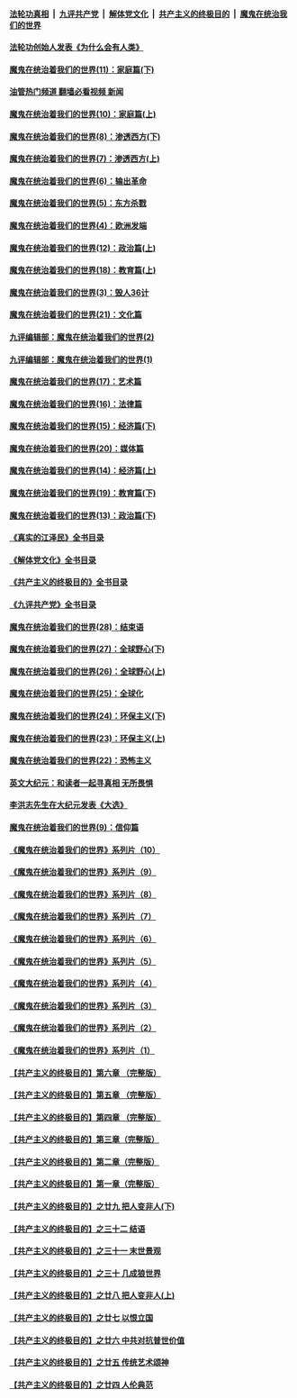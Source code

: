 ####  [法轮功真相](../../../../basic/blob/master/README.md?t=01290812) &nbsp;|&nbsp; [九评共产党](../../../../9ping.md/blob/master/README.md?t=01290812) &nbsp;|&nbsp; [解体党文化](../../../../jtdwh.md/blob/master/README.md?t=01290812)  &nbsp;|&nbsp; [共产主义的终极目的](../../../../gczydzjmd.md/blob/master/README.md?t=01290812) &nbsp;|&nbsp; [魔鬼在统治我们的世界](../../../../mgztzwmdsj.md/blob/master/README.md?t=01290812) 

#### [法轮功创始人发表《为什么会有人类》](../pages/nsc422/n13912117.md?t=01290812) 

#### [魔鬼在统治着我们的世界(11)：家庭篇(下)](../pages/nsc422/n10440961.md?t=01290812) 

#### [油管热门频道 翻墙必看视频 新闻](http://129.146.143.75:81/youtube.html?01290812)

#### [魔鬼在统治着我们的世界(10)：家庭篇(上)](../pages/nsc422/n10435448.md?t=01290812) 

#### [魔鬼在统治着我们的世界(8)：渗透西方(下)](../pages/nsc422/n10429603.md?t=01290812) 

#### [魔鬼在统治着我们的世界(7)：渗透西方(上)](../pages/nsc422/n10426013.md?t=01290812) 

#### [魔鬼在统治着我们的世界(6)：输出革命](../pages/nsc422/n10421536.md?t=01290812) 

#### [魔鬼在统治着我们的世界(5)：东方杀戮](../pages/nsc422/n10417707.md?t=01290812) 

#### [魔鬼在统治着我们的世界(4)：欧洲发端](../pages/nsc422/n10414890.md?t=01290812) 

#### [魔鬼在统治着我们的世界(12)：政治篇(上)](../pages/nsc422/n10444576.md?t=01290812) 

#### [魔鬼在统治着我们的世界(18)：教育篇(上)](../pages/nsc422/n10526970.md?t=01290812) 

#### [魔鬼在统治着我们的世界(3)：毁人36计](../pages/nsc422/n10411583.md?t=01290812) 

#### [魔鬼在统治着我们的世界(21)：文化篇](../pages/nsc422/n10597706.md?t=01290812) 

#### [九评编辑部：魔鬼在统治着我们的世界(2)](../pages/nsc422/n10410036.md?t=01290812) 

#### [九评编辑部：魔鬼在统治着我们的世界(1)](../pages/nsc422/n10406825.md?t=01290812) 

#### [魔鬼在统治着我们的世界(17)：艺术篇](../pages/nsc422/n10499093.md?t=01290812) 

#### [魔鬼在统治着我们的世界(16)：法律篇](../pages/nsc422/n10485969.md?t=01290812) 

#### [魔鬼在统治着我们的世界(15)：经济篇(下)](../pages/nsc422/n10469975.md?t=01290812) 

#### [魔鬼在统治着我们的世界(20)：媒体篇](../pages/nsc422/n10586579.md?t=01290812) 

#### [魔鬼在统治着我们的世界(14)：经济篇(上)](../pages/nsc422/n10457370.md?t=01290812) 

#### [魔鬼在统治着我们的世界(19)：教育篇(下)](../pages/nsc422/n10564808.md?t=01290812) 

#### [魔鬼在统治着我们的世界(13)：政治篇(下)](../pages/nsc422/n10448270.md?t=01290812) 

#### [《真实的江泽民》全书目录](../pages/nsc422/n13721399.md?t=01290812) 

#### [《解体党文化》全书目录](../pages/nsc422/n13721157.md?t=01290812) 

#### [《共产主义的终极目的》全书目录](../pages/nsc422/n13721048.md?t=01290812) 

#### [《九评共产党》全书目录](../pages/nsc422/n13708085.md?t=01290812) 

#### [魔鬼在统治着我们的世界(28)：结束语](../pages/nsc422/n10936246.md?t=01290812) 

#### [魔鬼在统治着我们的世界(27)：全球野心(下)](../pages/nsc422/n10928319.md?t=01290812) 

#### [魔鬼在统治着我们的世界(26)：全球野心(上)](../pages/nsc422/n10900318.md?t=01290812) 

#### [魔鬼在统治着我们的世界(25)：全球化](../pages/nsc422/n10788205.md?t=01290812) 

#### [魔鬼在统治着我们的世界(24)：环保主义(下)](../pages/nsc422/n10695307.md?t=01290812) 

#### [魔鬼在统治着我们的世界(23)：环保主义(上)](../pages/nsc422/n10688613.md?t=01290812) 

#### [魔鬼在统治着我们的世界(22)：恐怖主义](../pages/nsc422/n10614727.md?t=01290812) 

#### [英文大纪元：和读者一起寻真相 无所畏惧](../pages/nsc422/n12542027.md?t=01290812) 

#### [李洪志先生在大纪元发表《大选》](../pages/nsc422/n12534746.md?t=01290812) 

#### [魔鬼在统治着我们的世界(9)：信仰篇](../pages/nsc422/n10432159.md?t=01290812) 

#### [《魔鬼在统治着我们的世界》系列片（10）](../pages/nsc422/n12292670.md?t=01290812) 

#### [《魔鬼在统治着我们的世界》系列片（9）](../pages/nsc422/n12290859.md?t=01290812) 

#### [《魔鬼在统治着我们的世界》系列片（8）](../pages/nsc422/n12287445.md?t=01290812) 

#### [《魔鬼在统治着我们的世界》系列片（7）](../pages/nsc422/n12283425.md?t=01290812) 

#### [《魔鬼在统治着我们的世界》系列片（6）](../pages/nsc422/n12282314.md?t=01290812) 

#### [《魔鬼在统治着我们的世界》系列片（5）](../pages/nsc422/n12281419.md?t=01290812) 

#### [《魔鬼在统治着我们的世界》系列片（4）](../pages/nsc422/n12274024.md?t=01290812) 

#### [《魔鬼在统治着我们的世界》系列片（3）](../pages/nsc422/n12271322.md?t=01290812) 

#### [《魔鬼在统治着我们的世界》系列片（2）](../pages/nsc422/n12269049.md?t=01290812) 

#### [《魔鬼在统治着我们的世界》系列片（1）](../pages/nsc422/n12267575.md?t=01290812) 

#### [【共产主义的终极目的】第六章 （完整版）](../pages/nsc422/n11428913.md?t=01290812) 

#### [【共产主义的终极目的】第五章 （完整版）](../pages/nsc422/n11428912.md?t=01290812) 

#### [【共产主义的终极目的】第四章 （完整版）](../pages/nsc422/n11428907.md?t=01290812) 

#### [【共产主义的终极目的】第三章（完整版）](../pages/nsc422/n11428848.md?t=01290812) 

#### [【共产主义的终极目的】第二章（完整版）](../pages/nsc422/n11428831.md?t=01290812) 

#### [【共产主义的终极目的】第一章（完整版）](../pages/nsc422/n11417651.md?t=01290812) 

#### [【共产主义的终极目的】之廿九 把人变非人(下)](../pages/nsc422/n11344140.md?t=01290812) 

#### [【共产主义的终极目的】之三十二 结语](../pages/nsc422/n11360535.md?t=01290812) 

#### [【共产主义的终极目的】之三十一 末世景观](../pages/nsc422/n11351129.md?t=01290812) 

#### [【共产主义的终极目的】之三十 几成狼世界](../pages/nsc422/n11348280.md?t=01290812) 

#### [【共产主义的终极目的】之廿八 把人变非人(上)](../pages/nsc422/n11340492.md?t=01290812) 

#### [【共产主义的终极目的】之廿七 以恨立国](../pages/nsc422/n11336944.md?t=01290812) 

#### [【共产主义的终极目的】之廿六 中共对抗普世价值](../pages/nsc422/n11324785.md?t=01290812) 

#### [【共产主义的终极目的】之廿五 传统艺术颂神](../pages/nsc422/n11296396.md?t=01290812) 

#### [【共产主义的终极目的】之廿四 人伦典范](../pages/nsc422/n11296397.md?t=01290812) 

<img src='http://gfw-breaker.win/goodnews/indexes/nsc422.md' width='0px' height='0px'/>

